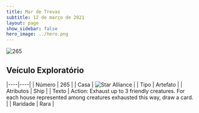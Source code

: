 ```yaml
---
title: Mar de Trevas
subtitle: 12 de março de 2021
layout: page
show_sidebar: false
hero_image: ../hero.png
---
```


![265](https://cdn.keyforgegame.com/media/card_front/pt/496_265_M23462M8WMFH_pt.png)

## Veículo Exploratório

|----|----|
| Número | 265 |
| Casa | ![Star Alliance](https://archonarcana.com/images/thumb/7/7d/Star_Alliance.png/22px-Star_Alliance.png "Aliança Estelar") |
| Tipo | Artefato |
| Atributos | Ship |
| Texto | Action: Exhaust up to 3 friendly creatures. For each house represented among creatures exhausted this way, draw a card. |
| Raridade | Rara |
